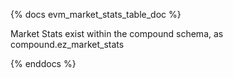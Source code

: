 {% docs evm_market_stats_table_doc %}

Market Stats exist within the compound schema, as compound.ez_market_stats

{% enddocs %}
